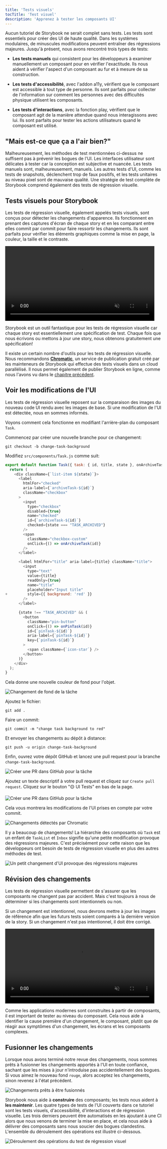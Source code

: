 ```yaml
---
title: 'Tests visuels'
tocTitle: 'Test visuel'
description: 'Apprenez à tester les composants UI'
---
```


Aucun tutoriel de Storybook ne serait complet sans tests. Les tests sont essentiels pour créer des UI de haute qualité. Dans les systèmes modulaires, de minuscules modifications peuvent entraîner des régressions majeures. Jusqu'à présent, nous avons rencontré trois types de tests:

- **Les tests manuels** qui consistent pour les développeurs à examiner manuellement un composant pour en vérifier l'exactitude. Ils nous aident à vérifier l'aspect d'un composant au fur et à mesure de sa construction.

- **Les tests d'accessibilité**, avec l'addon a11y, vérifient que le composant est accessible à tout type de personne. Ils sont parfaits pour collecter de l'information sur comment les personnes avec des difficultés physique utilisent les composants.

- **Les tests d'interactions**, avec la fonction play, vérifient que le composant agit de la manière attendue quand nous interagissons avec lui. Ils sont parfaits pour tester les actions utilisateurs quand le composant est utilisé.

## "Mais est-ce que ça a l'air bien?"

Malheureusement, les méthodes de test mentionnées ci-dessus ne suffisent pas à prévenir les bogues de l'UI. Les interfaces utilisateur sont délicates à tester car la conception est subjective et nuancée. Les tests manuels sont, malheureusement, manuels. Les autres tests d'UI, comme les tests de snapshots, déclenchent trop de faux positifs, et les tests unitaires au niveau pixel sont de mauvaise qualité. Une stratégie de test complète de Storybook comprend également des tests de régression visuelle.

## Tests visuels pour Storybook

Les tests de régression visuelle, également appelés tests visuels, sont conçus pour détecter les changements d'apparence. Ils fonctionnent en prenant des captures d'écran de chaque story et en les comparant entre elles commit par commit pour faire ressortir les changements. Ils sont parfaits pour vérifier les éléments graphiques comme la mise en page, la couleur, la taille et le contraste.

<video autoPlay muted playsInline loop style="width:480px; margin: 0 auto;">
  <source
    src="/intro-to-storybook/visual-regression-testing.mp4"
    type="video/mp4"
  />
</video>

Storybook est un outil fantastique pour les tests de régression visuelle car chaque story est essentiellement une spécification de test. Chaque fois que nous écrivons ou mettons à jour une story, nous obtenons gratuitement une spécification!

Il existe un certain nombre d'outils pour les tests de régression visuelle. Nous recommandons [**Chromatic**](https://www.chromatic.com/?utm_source=storybook_website&utm_medium=link&utm_campaign=storybook), un service de publication gratuit créé par les mainteneurs de Storybook qui effectue des tests visuels dans un cloud parallélisé. Il nous permet également de publier Storybook en ligne, comme nous l'avons vu dans le [chapitre précédent](/intro-to-storybook/react/fr/deploy/).

## Voir les modifications de l'UI

Les tests de régression visuelle reposent sur la comparaison des images du nouveau code UI rendu avec les images de base. Si une modification de l'UI est détectée, nous en sommes informés.

Voyons comment cela fonctionne en modifiant l'arrière-plan du composant `Task`.

Commencez par créer une nouvelle branche pour ce changement:

```shell
git checkout -b change-task-background
```

Modifiez `src/components/Task.js` comme suit:

```diff:title=src/components/Task.js
export default function Task({ task: { id, title, state }, onArchiveTask, onPinTask }) {
  return (
    <div className={`list-item ${state}`}>
      <label
        htmlFor="checked"
        aria-label={`archiveTask-${id}`}
        className="checkbox"
      >
        <input
          type="checkbox"
          disabled={true}
          name="checked"
          id={`archiveTask-${id}`}
          checked={state === "TASK_ARCHIVED"}
        />
        <span
          className="checkbox-custom"
          onClick={() => onArchiveTask(id)}
        />
      </label>

      <label htmlFor="title" aria-label={title} className="title">
        <input
          type="text"
          value={title}
          readOnly={true}
          name="title"
          placeholder="Input title"
+         style={{ background: 'red' }}
        />
      </label>

      {state !== "TASK_ARCHIVED" && (
        <button
          className="pin-button"
          onClick={() => onPinTask(id)}
          id={`pinTask-${id}`}
          aria-label={`pinTask-${id}`}
          key={`pinTask-${id}`}
        >
          <span className={`icon-star`} />
        </button>
      )}
    </div>
  );
}
```

Cela donne une nouvelle couleur de fond pour l'objet.

![Changement de fond de la tâche](/intro-to-storybook/chromatic-task-change.png)

Ajoutez le fichier:

```shell
git add .
```

Faire un commit:

```shell
git commit -m "change task background to red"
```

Et envoyer les changements au dépôt à distance:

```shell
git push -u origin change-task-background
```

Enfin, ouvrez votre dépôt GitHub et lancez une pull request pour la branche `change-task-background`.

![Créer une PR dans GitHub pour la tâche](/github/pull-request-background.png)

Ajoutez un texte descriptif à votre pull request et cliquez sur `Create pull request`. Cliquez sur le bouton "🟡 UI Tests" en bas de la page.

![Créer une PR dans GitHub pour la tâche](/github/pull-request-background-ok.png)

Cela vous montrera les modifications de l'UI prises en compte par votre commit.

![Changements détectés par Chromatic](/intro-to-storybook/chromatic-catch-changes.png)

Il y a beaucoup de changements! La hiérarchie des composants où `Task` est un enfant de `TaskList` et `Inbox` signifie qu'une petite modification provoque des régressions majeures. C'est précisément pour cette raison que les développeurs ont besoin de tests de régression visuelle en plus des autres méthodes de test.

![Un petit changement d'UI provoque des régressions majeures](/intro-to-storybook/minor-major-regressions.gif)

## Révision des changements

Les tests de régression visuelle permettent de s'assurer que les composants ne changent pas par accident. Mais c'est toujours à nous de déterminer si les changements sont intentionnels ou non.

Si un changement est intentionnel, nous devrons mettre à jour les images de référence afin que les futurs tests soient comparés à la dernière version de la story. Si un changement n'est pas intentionnel, il doit être corrigé.

<video autoPlay muted playsInline loop style="width:480px; margin: 0 auto;">
  <source
    src="/intro-to-storybook/website-workflow-review-merge-optimized.mp4"
    type="video/mp4"
  />
</video>

Comme les applications modernes sont construites à partir de composants, il est important de tester au niveau du composant. Cela nous aide à identifier la cause première d'un changement, le composant, plutôt que de réagir aux symptômes d'un changement, les écrans et les composants complexes.

## Fusionner les changements

Lorsque nous avons terminé notre revue des changements, nous sommes prêts à fusionner les changements apportés à l'UI en toute confiance, sachant que les mises à jour n'introduise pas accidentellement des bogues. Si vous aimez le nouveau fond `rouge`, alors acceptez les changements, sinon revenez à l'état précédent.

![Changements prêts à être fusionnés](/intro-to-storybook/chromatic-review-finished.png)

Storybook nous aide à **construire** des composants; les tests nous aident à **les maintenir**. Les quatre types de tests de l'UI couverts dans ce tutoriel sont les tests visuels, d'accessibilité, d'interactions et de régression visuelle. Les trois derniers peuvent être automatisés en les ajoutant à une CI alors que nous venons de terminer la mise en place, et cela nous aide à délivrer des composants sans nous soucier des bogues clandestins. L'ensemble du déroulement des opérations est illustré ci-dessous.

![Déroulement des opérations du test de régression visuel](/intro-to-storybook/cdd-review-workflow.png)
